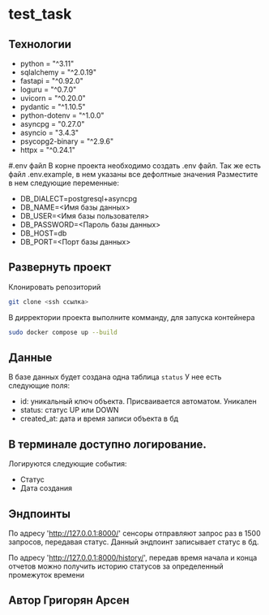 # test_task


## Технологии
- python = "^3.11"
- sqlalchemy = "^2.0.19"
- fastapi = "^0.92.0"
- loguru = "^0.7.0"
- uvicorn = "^0.20.0"
- pydantic = "^1.10.5"
- python-dotenv = "^1.0.0"
- asyncpg = "0.27.0"
- asyncio = "3.4.3"
- psycopg2-binary = "^2.9.6"
- httpx = "^0.24.1"

#.env файл
В корне проекта необходимо создать .env файл.
Так же есть файл .env.example, в нем указаны все дефолтные значения
Разместите в нем следующие переменные:

- DB_DIALECT=postgresql+asyncpg
- DB_NAME=<Имя базы данных>
- DB_USER=<Имя базы пользователя>
- DB_PASSWORD=<Пароль базы данных>
- DB_HOST=db
- DB_PORT=<Порт базы данных>


## Развернуть проект
Клонировать репозиторий
```sh
git clone <ssh ссылка>
```
В дирректории проекта выполните комманду, для запуска контейнера
```sh
sudo docker compose up --build
```

## Данные
В базе данных будет создана одна таблица `status`
У нее есть следующие поля:
- id: уникальный ключ объекта. Присваивается автоматом. Уникален
- status: статус UP или DOWN
- created_at: дата и время записи объекта в бд

## В терминале доступно логирование.
Логируются следующие события:
- Статус
- Дата создания

## Эндпоинты

По адресу 'http://127.0.0.1:8000/' сенсоры отправляют запрос раз в 1500 запросов, передавая статус.
Данный эндпоинт записывает статус в бд.

По адресу 'http://127.0.0.1:8000/history/', передав время начала и конца отчетов можно получить историю статусов 
за определенный промежуток времени

## Автор Григорян Арсен

